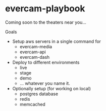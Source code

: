 # evercam-playbook

Coming soon to the theaters near you...

Goals
 * Setup aws servers in a single command for
    * evercam-media
    * evercam-api
    * evercam-dash
 * Deploy to different environments
    * live
    * stage
    * demo
    * ... whatever you name it.
 * Optionally setup (for working on local)
    * postgres database
    * redis
    * memcached
    
    

